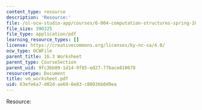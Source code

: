 ```yaml
---
content_type: resource
description: 'Resource:'
file: /ol-ocw-studio-app/courses/6-004-computation-structures-spring-2017/63efe6a7d02dae690e83c80936b0d9ea_vm_worksheet.pdf
file_size: 390325
file_type: application/pdf
learning_resource_types: []
license: https://creativecommons.org/licenses/by-nc-sa/4.0/
ocw_type: OCWFile
parent_title: 16.3 Worksheet
parent_type: CourseSection
parent_uid: 9fc3bb09-1d14-9f85-ed27-77bace810678
resourcetype: Document
title: vm_worksheet.pdf
uid: 63efe6a7-d02d-ae69-0e83-c80936b0d9ea
---
```

Resource:
